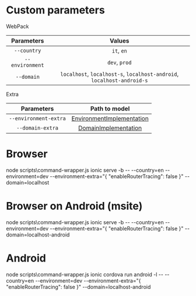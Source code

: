 # Custom parameters

WebPack

| Parameters      | Values                                                                 |
|:---------------:|:----------------------------------------------------------------------:|
| `--country`     | `it`, `en`                                                             |
| `--environment` | `dev`, `prod`                                                          |
| `--domain`      | `localhost`, `localhost-s`, `localhost-android`, `localhost-android-s` |


Extra

| Parameters            | Path to model                                                                                         |
|:---------------------:|:-----------------------------------------------------------------------------------------------------:|
| `--environment-extra` | [EnvironmentImplementation](FE\src\environments\common\implementations\environment.implementation.ts) |
| `--domain-extra`      | [DomainImplementation](FE\src\domains\common\implementations\domains.implementation.ts)               |


# Browser

node scripts\command-wrapper.js ionic serve -b -- --country=en --environment=dev --environment-extra="{ \"enableRouterTracing\": false }" --domain=localhost

# Browser on Android (msite)

node scripts\command-wrapper.js ionic serve -b -- --country=en --environment=dev --environment-extra="{ \"enableRouterTracing\": false }" --domain=localhost-android

# Android

node scripts\command-wrapper.js ionic cordova run android -l -- --country=en --environment=dev --environment-extra="{ \"enableRouterTracing\": false }" --domain=localhost-android
